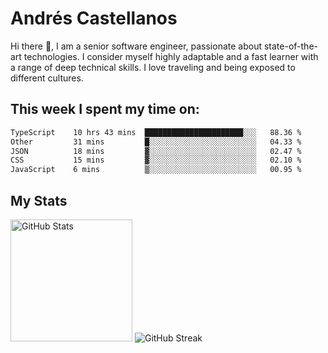 # Andrés Castellanos

Hi there 👋, I am a senior software engineer, passionate about state-of-the-art technologies. I consider myself highly adaptable and a fast learner with a range of deep technical skills. I love traveling and being exposed to different cultures.

## This week I spent my time on:

<!--START_SECTION:waka-->

```txt
TypeScript    10 hrs 43 mins  ██████████████████████░░░   88.36 %
Other         31 mins         █░░░░░░░░░░░░░░░░░░░░░░░░   04.33 %
JSON          18 mins         ▓░░░░░░░░░░░░░░░░░░░░░░░░   02.47 %
CSS           15 mins         ▓░░░░░░░░░░░░░░░░░░░░░░░░   02.10 %
JavaScript    6 mins          ▒░░░░░░░░░░░░░░░░░░░░░░░░   00.95 %
```

<!--END_SECTION:waka-->

## My Stats

<img height="195" src="https://github-readme-stats.vercel.app/api?username=andrescv&show_icons=true&theme=onedark&hide_border=true&card_width=495" alt="GitHub Stats" />

<img src="https://streak-stats.demolab.com?user=andrescv&theme=one-dark-pro&hide_border=true" alt="GitHub Streak" />
